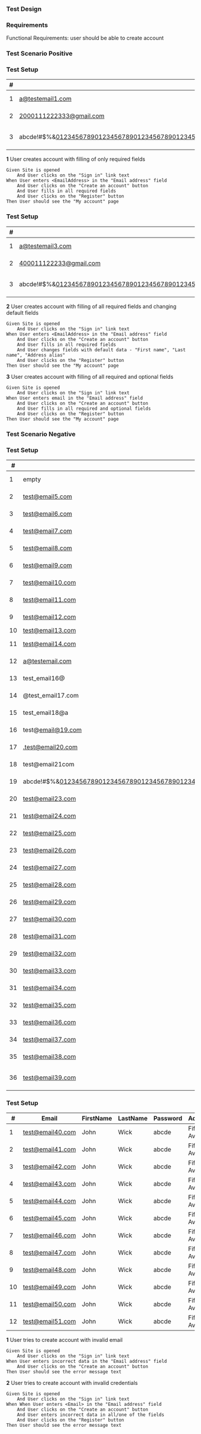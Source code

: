 ### Test Design

### Requirements

Functional Requirements: user should be able to create account

### Test Scenario Positive

### Test Setup

| # | Email | FirstName | LastName | Password | Address | City | State | Zip/PostalCode | Country | MobilePhone |
| - | ----- | --------- | -------- | -------- | ------- | ---- | ----- | -------------- | ------- | ----------- |
| 1 | a@testemail1.com | John | Wick | abcde | Fifth Avenue | Manhattan | New York | 12345 | United States | +380931234567 |
| 2 | 2000111222333@gmail.com | A | B | 1234567890 | D | E | Wyoming | 11111 | United States | 3 |
| 3 | abcde!#$%&0123456789012345678901234567890123456789012345678901234567890123456789012345678901234567890123456789012345678@gmai.com | First-Name-AAAAAAAAAAAAAAAAAAAAA | Last-Name-BBBBBBBBBBBBBBBBBBBBBB | password_1234567890123456!@#$%&+ | Address#&(,./-;'"012345678901234567890123456789012345678901234567890123456789012345678901234567890123456789012345678901234567890 | City&-0123456789012345678901234567890123456789012345678901234567 | Texas | 09876 | United States | 0123456789-0123456789-0123456789 |

**1** User creates account with filling of only required fields
```gherkin
Given Site is opened
    And User clicks on the "Sign in" link text
When User enters <EmailAddress> in the "Email address" field
    And User clicks on the "Create an account" button
    And User fills in all required fields
    And User clicks on the "Register" button
Then User should see the "My account" page
```

### Test Setup

| # | Email | FirstName | LastName | Password | Address | City | State | Zip/PostalCode | Country | MobilePhone | FirstNameYourAddress | LastNameYourAddress | AddressAlias |
| - | ----- | --------- | -------- | -------- | ------- | ---- | ----- | -------------- | ------- | ----------- | -------------------- | ------------------- | ------------ |
| 1 | a@testemail3.com | John | Wick | abcde | Fifth Avenue | Manhattan | New York | 12345 | United States | +380931234567 | Jack | Doe | Jack's address |
| 2 | 400011122233@gmail.com | A | B | 1234567890 | D | E | Wyoming | 11111 | United States | 3 | C | D | E |
| 3 | abcde!#$%&0123456789012345678901234567890123456789012345678901234567890123456789012345678901234567890123456789012345678@gmai.com | First-Name-AAAAAAAAAAAAAAAAAAAAA | Last-Name-BBBBBBBBBBBBBBBBBBBBBB | password_1234567890123456!@#$%&+ | Address#&(,./-;'"012345678901234567890123456789012345678901234567890123456789012345678901234567890123456789012345678901234567890 | City&-0123456789012345678901234567890123456789012345678901234567 | Texas | 09876 | United States | 0123456789-0123456789-0123456789 | First-Name-CCCCCCCCCCCCCCCCCCCCC | Last-Name-DDDDDDDDDDDDDDDDDDDDDD | Address_Alias_!@#$%&.,()_1234567 |

**2** User creates account with filling of all required fields and changing default fields
```gherkin
Given Site is opened
    And User clicks on the "Sign in" link text
When User enters <EmailAddress> in the "Email address" field
    And User clicks on the "Create an account" button
    And User fills in all required fields
    And User changes fields with default data - "First name", "Last name", "Address alias"
    And User clicks on the "Register" button
Then User should see the "My account" page
```
**3** User creates account with filling of all required and optional fields
```gherkin
Given Site is opened
    And User clicks on the "Sign in" link text
When User enters email in the "Email address" field
    And User clicks on the "Create an account" button
    And User fills in all required and optional fields
    And User clicks on the "Register" button
Then User should see the "My account" page
```
### Test Scenario Negative

### Test Setup

| # | Email | FirstName | LastName | Password | Address | City | State | Zip/PostalCode | Country | MobilePhone | 
| - | ------| --------- | -------- | -------- | ------- | ---- | ----- | -------------- | ------- | ----------- |
| 1 | empty | John | Wick | abcde | Fifth Avenue | Manhattan | New York | 12345 | United States | +380931234567 |
| 2 | test@email5.com | empty | empty | empty | empty | empty | empty | empty | United States | empty | default |
| 3 | test@email6.com | empty | Wick | 12345 | Fifth Avenue | Manhattan | New York | 12345 | United States | +380931234567 |
| 4 | test@email7.com | John | empty | 12345 | Fifth Avenue | Manhattan | New York | 12345 | United States | +380931234567 |
| 5 | test@email8.com | John | Wick | empty | Fifth Avenue | Manhattan | New York | 12345 | United States | +380931234567 |
| 6 | test@email9.com | John | Wick | abcde | empty | Manhattan | New York | 12345 | United States | +380931234567 |
| 7 | test@email10.com | John | Wick | abcde | Fifth Avenue | empty | New York | 12345 | United States | +380931234567 |
| 8 | test@email11.com | John | Wick | abcde | Fifth Avenue | Manhattan | empty | 12345 | United States | +380931234567 |
| 9 | test@email12.com | John | Wick | abcde | Fifth Avenue | Manhattan | New York | empty | United States | +380931234567 |
| 10 | test@email13.com | John | Wick | abcde | Fifth Avenue | Manhattan | empty | empty | empty | +380931234567 |
| 11 | test@email14.com | John | Wick | abcde | Fifth Avenue | Manhattan | New York | 12345 | United States | empty |
| 12 | a@testemail.com | John | Wick | abcde | Fifth Avenue | Manhattan | New York | 12345 | United States | +380931234567 |
| 13 | test_email16@ | John | Wick | abcde | Fifth Avenue | Manhattan | New York | 12345 | United States | +380931234567 |
| 14 | @test_email17.com | John | Wick | abcde | Fifth Avenue | Manhattan | New York | 12345 | United States | +380931234567 |
| 15 | test_email18@a | John | Wick | abcde | Fifth Avenue | Manhattan | New York | 12345 | United States | +380931234567 |
| 16 | test@email@19.com | John | Wick | abcde | Fifth Avenue | Manhattan | New York | 12345 | United States | +380931234567 |
| 17 | .test@email20.com | John | Wick | abcde | Fifth Avenue | Manhattan | New York | 12345 | United States | +380931234567 |
| 18 | test@email21com | John | Wick | abcde | Fifth Avenue | Manhattan | New York | 12345 | United States | +380931234567 |
| 19 | abcde!#$%&01234567890123456789012345678901234567890123456789012345678901234567890123456789012345678901234567890123456789@gmai.com | John | Wick | abcde | Fifth Avenue | Manhattan | New York | 12345 | United States | +380931234567 |
| 20 | test@email23.com | " " | Wick | abcde | Fifth Avenue | Manhattan | New York | 12345 | United States | +380931234567 |
| 21 | test@email24.com | John1 | Wick | abcde | Fifth Avenue | Manhattan | New York | 12345 | United States | +380931234567 |
| 22 | test@email25.com | John! | Wick | abcde | Fifth Avenue | Manhattan | New York | 12345 | United States | +380931234567 |
| 23 | test@email26.com | First-Name-AAAAAAAAAAAAAAAAAAAAAA | Wick | abcde | Fifth Avenue | Manhattan | New York | 12345 | United States | +380931234567 |
| 24 | test@email27.com | John | " " | abcde | Fifth Avenue | Manhattan | New York | 12345 | United States | +380931234567 |
| 25 | test@email28.com | John | Wick-2 | abcde | Fifth Avenue | Manhattan | New York | 12345 | United States | +380931234567 |
| 26 | test@email29.com | John | Wick$ | abcde | Fifth Avenue | Manhattan | New York | 12345 | United States | +380931234567 |
| 27 | test@email30.com | John | Last-Name-BBBBBBBBBBBBBBBBBBBBBB | abcde | Fifth Avenue | Manhattan | New York | 12345 | United States | +380931234567 |
| 28 | test@email31.com | John | Wick | 1234 | Fifth Avenue | Manhattan | New York | 12345 | United States | +380931234567 |
| 29 | test@email32.com | John | Wick | password_12345678901234567!@#$%&+ | Fifth Avenue | Manhattan | New York | 12345 | United States | +380931234567 |
| 30 | test@email33.com | John | Wick | abcde | Address#&(,./-;'"0123456789012345678901234567890123456789012345678901234567890123456789012345678901234567890123456789012345678901 | Manhattan | New York | 12345 | United States | +380931234567 |
| 31 | test@email34.com | John | Wick | abcde | Fifth Avenue | City&-01234567890123456789012345678901234567890123456789012345678 | New York | 12345 | United States | +380931234567 |
| 32 | test@email35.com | John | Wick | abcde | Fifth Avenue | Manhattan | New York | 1234 | United States | +380931234567 |
| 33 | test@email36.com | John | Wick | abcde | Fifth Avenue | Manhattan | New York | 123456 | United States | +380931234567 |
| 34 | test@email37.com | John | Wick | abcde | Fifth Avenue | Manhattan | New York | FGHIJ | United States | +380931234567 |
| 35 | test@email38.com | John | Wick | abcde | Fifth Avenue | Manhattan | New York | 12345 | United States | 123456789 |
| 36 | test@email39.com | John | Wick | abcde | Fifth Avenue | Manhattan | New York | 12345 | United States | 0123456789-0123456789-01234567890 |

### Test Setup

| # | Email | FirstName | LastName | Password | Address | City | State | Zip/PostalCode | Country | MobilePhone | FirstNameYourAddress | LastNameYourAddress | AddressAlias |
| - | ------| --------- | -------- | -------- | ------- | ---- | ----- | -------------- | ------- | ----------- | -------------------- | ------------------- | ------------ |
| 1 | test@email40.com | John | Wick | abcde | Fifth Avenue | Manhattan | New York | 12345 | United States | +380931234567 | empty | default | default |
| 2 | test@email41.com | John | Wick | abcde | Fifth Avenue | Manhattan | New York | 12345 | United States | +380931234567 | " " | default | default |
| 3 | test@email42.com | John | Wick | abcde | Fifth Avenue | Manhattan | New York | 12345 | United States | +380931234567 | John1 | default | default |
| 4 | test@email43.com | John | Wick | abcde | Fifth Avenue | Manhattan | New York | 12345 | United States | +380931234567 | John! | default | default |
| 5 | test@email44.com | John | Wick | abcde | Fifth Avenue | Manhattan | New York | 12345 | United States | +380931234567 | First-Name-AAAAAAAAAAAAAAAAAAAAAA | default | default |
| 6 | test@email45.com | John | Wick | abcde | Fifth Avenue | Manhattan | New York | 12345 | United States | +380931234567 | default | empty | default |
| 7 | test@email46.com | John | Wick | abcde | Fifth Avenue | Manhattan | New York | 12345 | United States | +380931234567 | default | " " | default |
| 8 | test@email47.com | John | Wick | abcde | Fifth Avenue | Manhattan | New York | 12345 | United States | +380931234567 | default | Wick-2 | default |
| 9 | test@email48.com | John | Wick | abcde | Fifth Avenue | Manhattan | New York | 12345 | United States | +380931234567 | default | Wick$ | default |
| 10 | test@email49.com | John | Wick | abcde | Fifth Avenue | Manhattan | New York | 12345 | United States | +380931234567 | default | Last-Name-BBBBBBBBBBBBBBBBBBBBBB | default |
| 11 | test@email50.com | John | Wick | abcde | Fifth Avenue | Manhattan | New York | 12345 | United States | +380931234567 | default | default | empty |
| 12 | test@email51.com | John | Wick | abcde | Fifth Avenue | Manhattan | New York | 12345 | United States | +380931234567 | default | default | Address_Alias_!@#$%&.,()_12345678 |

**1** User tries to create account with invalid email
```gherkin
Given Site is opened
    And User clicks on the "Sign in" link text
When User enters incorrect data in the "Email address" field
    And User clicks on the "Create an account" button
Then User should see the error message text
```
**2** User tries to create account with invalid credentials
```gherkin
Given Site is opened
    And User clicks on the "Sign in" link text
When When User enters <Email> in the "Email address" field
    And User clicks on the "Create an account" button
    And User enters incorrect data in all/one of the fields
    And User clicks on the "Register" button
Then User should see the error message text
```